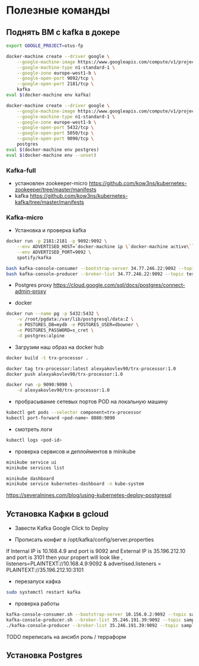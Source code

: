 # Полезные команды



## Поднять ВМ с kafka в докере
```bash
export GOOGLE_PROJECT=otus-fp

docker-machine create --driver google \
    --google-machine-image https://www.googleapis.com/compute/v1/projects/ubuntu-os-cloud/global/images/family/ubuntu-1604-lts \
    --google-machine-type n1-standard-1 \
    --google-zone europe-west1-b \
    --google-open-port 9092/tcp \
    --google-open-port 2181/tcp \
    kafka
eval $(docker-machine env kafka)

docker-machine create --driver google \
    --google-machine-image https://www.googleapis.com/compute/v1/projects/ubuntu-os-cloud/global/images/family/ubuntu-1604-lts \
    --google-machine-type n1-standard-1 \
    --google-zone europe-west1-b \
    --google-open-port 5432/tcp \
    --google-open-port 5050/tcp \
    --google-open-port 9090/tcp \
    postgres
eval $(docker-machine env postgres)  
eval $(docker-machine env --unset)  
```

### Kafka-full
- установлен zookeeper-micro https://github.com/kow3ns/kubernetes-zookeeper/tree/master/manifests
- kafka https://github.com/kow3ns/kubernetes-kafka/tree/master/manifests

### Kafka-micro

- Установка и проверка kafka
```bash
docker run -p 2181:2181 -p 9092:9092 \
    --env ADVERTISED_HOST=`docker-machine ip \`docker-machine active\`` \
    --env ADVERTISED_PORT=9092 \
    spotify/kafka

bash kafka-console-consumer --bootstrap-server 34.77.246.22:9092 --topic test
bash kafka-console-producer --broker-list 34.77.246.22:9092 --topic test
```


- Postgres proxy
https://cloud.google.com/sql/docs/postgres/connect-admin-proxy

- docker 
```bash
docker run --name pg -p 5432:5432 \
    -v /root/pgdata:/var/lib/postgresql/data:Z \
    -e POSTGRES_DB=mydb -e POSTGRES_USER=dbowner \
    -e POSTGRES_PASSWORD=s_cret \
    -d postgres:alpine
```


- Загрузим наш образ на docker hub
```bash
docker build -t trx-processor .

docker tag trx-processor:latest alexyakovlev90/trx-processor:1.0
docker push alexyakovlev90/trx-processor:1.0

docker run -p 9090:9090 \
    -d alexyakovlev90/trx-processor:1.0
```

- пробрасывание сетевых портов POD на локальную машину
```bash
kubectl get pods --selector component=trx-processor
kubectl port-forward <pod-name> 8080:9090
```
- смотреть логи
```bash
kubectl logs <pod-id>
```
- проверка сервисов и деплойментов в minikube
```bash
minikube service ui
minikube services list 

minikube dashboard
minikube service kubernetes-dashboard -n kube-system

```

https://severalnines.com/blog/using-kubernetes-deploy-postgresql


## Установка Кафки в gcloud

- Завести Kafka Google Click to Deploy

- Прописать конфиг в /opt/kafka/config/server.properties

If Internal IP is 10.168.4.9 and port is 9092 and External IP is 35.196.212.10 and port is 3101 then your propert will look like ,
listeners=PLAINTEXT://10.168.4.9:9092 &
advertised.listeners = PLAINTEXT://35.196.212.10:3101

- перезапуск кафка
```bash
sudo systemctl restart kafka
```

- проверка работы
```bash
kafka-console-consumer.sh --bootstrap-server 10.156.0.2:9092 --topic sample-topic --from-beginning
kafka-console-producer.sh --broker-list 35.246.191.39:9092 --topic sample-topic
./kafka-console-producer --broker-list 35.246.191.39:9092 --topic sample-topic
```

TODO переписать на ансибл роль / терраформ


## Установка Postgres
